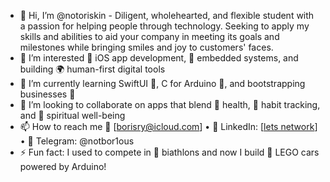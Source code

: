 - 👋 Hi, I’m @notoriskin - Diligent, wholehearted, and flexible student with a passion for helping people through technology.
 Seeking to apply my skills and abilities to aid your company in meeting its goals and milestones while bringing smiles and joy to customers' faces.
- 👀 I’m interested 📱 iOS app development, 🧠 embedded systems, and building 🌍 human-first digital tools
- 🌱 I’m currently learning SwiftUI 🦜, C for Arduino 🤖, and bootstrapping businesses 💼
- 💞️ I’m looking to collaborate on apps that blend 🧘 health, 🔁 habit tracking, and 🙏 spiritual well-being
- 📫 How to reach me 📧 [borisry@icloud.com] • 💼 LinkedIn: [[lets network](https://www.linkedin.com/in/boris-ryavkin/)] • 📲 Telegram: @notbor1ous
- ⚡ Fun fact: I used to compete in 🎯 biathlons and now I build 🚗 LEGO cars powered by Arduino!
<!---
notoriskin/notoriskin is a ✨ special ✨ repository because its `README.md` (this file) appears on your GitHub profile.
You can click the Preview link to take a look at your changes.
--->
